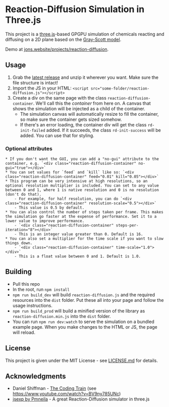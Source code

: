 # Reaction-Diffusion Simulation in Three.js

This project is a [three.js](threejs.org)-based GPGPU simulation of chemicals reacting and diffusing on a 2D plane based on the [Gray-Scott model](https://groups.csail.mit.edu/mac/projects/amorphous/GrayScott/).

Demo at [jons.website/projects/reaction-diffusion](https://jons.website/projects/reaction-diffusion).

## Usage

1. Grab the [latest release](https://github.com/colejd/Reaction-Diffusion-ThreeJS/releases) and unzip it wherever you want. Make sure the file structure is intact!
2. Import the JS in your HTML: `<script src="some-folder/reaction-diffusion.js"></script>`
3. Create a div on the same page with the class `reaction-diffusion-container`. We'll call this the *container* from here on. A canvas that shows the simulation will be injected as a child of the container.
    * The simulation canvas will automatically resize to fill the container, so make sure the container gets sized somehow.
    * If there's an error loading, the container div will get the class `rd-init-failed` added. If it succeeds, the class `rd-init-success` will be added. You can use that for styling.

### Optional attributes
    * If you don't want the GUI, you can add a "no-gui" attribute to the container, e.g. `<div class="reaction-diffusion-container" no-gui="true"></div>`
    * You can set values for `feed` and `kill` like so: `<div class="reaction-diffusion-container" feed="0.01" kill="0.05"></div>`
    * This program can be very intensive at high resolutions, so an optional resolution multiplier is included. You can set to any value between 0 and 1, where 1 is native resolution and 0 is no resolution (don't do that).
        - For example, for half resolution, you can do `<div class="reaction-diffusion-container" resolution-scale="0.5"></div>`
        - This value is 0.5 by default.
    * You can also control the number of steps taken per frame. This makes the simulation go faster at the expense of performance. Set it to a lower value to improve performance.
        - `<div class="reaction-diffusion-container" steps-per-iteration="8"></div>`
        - This is an integer value greater than 0. Default is 16.
    * You can also set a multiplier for the time scale if you want to slow things down.
        - `<div class="reaction-diffusion-container" time-scale="1.0"></div>`
        - This is a float value between 0 and 1. Default is 1.0.

## Building

* Pull this repo
* In the root, run `npm install`
* `npm run build_dev` will build `reaction-diffusion.js` and the required resources into the `dist` folder. Put these all into your page and follow the usage instructions.
* `npm run build_prod` will build a minified version of the library as `reaction-diffusion.min.js` into the `dist` folder.
* You can run `npm run dev:watch` to serve the simulation on a bundled example page. When you make changes to the HTML or JS, the page will reload.

## License

This project is given under the MIT License - see [LICENSE.md](LICENSE.md) for details.

## Acknowledgments

* Daniel Shiffman - [The Coding Train](http://thecodingtrain.com/) (see https://www.youtube.com/watch?v=BV9ny785UNc)
* [jsexp by Pmneila](https://github.com/pmneila/jsexp) - A great Reaction-Diffusion simulator in three.js
